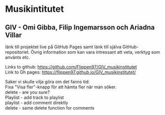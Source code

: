 # Musikintitutet

## GIV - Omi Gibba, Filip Ingemarsson och Ariadna Villar

länk till projektet live på GitHub Pages samt länk till själva GitHub-repositoriet.
Övrig information som kan vara intressant att veta, verktyg som använts etc.

Links to github: https://github.com/Flippen97/GIV_musikinstitutet </br>
Link to Gh pages: https://flippen97.github.io/GIV_musikinstitutet/</br>



Saker vi skulle vilja göra om det fanns tid:</br>
Fixa "Visa fler"-knapp för att hämta fler när man söker.</br>
delete - are you sure?</br>
Playlist - add track to playlist</br>
playlist - add comment direktly</br>
delete - same delete function for comments</br>
